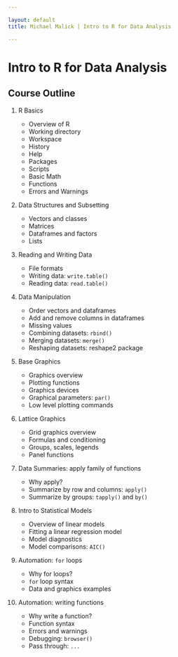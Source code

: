 ```yaml
---

layout: default
title: Michael Malick | Intro to R for Data Analysis

---
```

 

# Intro to R for Data Analysis



<a id="outline"></a>
## Course Outline

1. R Basics
    - Overview of R
    - Working directory
    - Workspace
    - History
    - Help
    - Packages
    - Scripts
    - Basic Math
    - Functions
    - Errors and Warnings

2. Data Structures and Subsetting
    - Vectors and classes
    - Matrices
    - Dataframes and factors
    - Lists

3. Reading and Writing Data
    - File formats
    - Writing data: `write.table()`
    - Reading data: `read.table()`

4. Data Manipulation
    - Order vectors and dataframes
    - Add and remove columns in dataframes 
    - Missing values
    - Combining datasets: `rbind()`
    - Merging datasets: `merge()`
    - Reshaping datasets: reshape2 package

5. Base Graphics
    - Graphics overview
    - Plotting functions
    - Graphics devices
    - Graphical parameters: `par()` 
    - Low level plotting commands

6. Lattice Graphics
    - Grid graphics overview
    - Formulas and conditioning 
    - Groups, scales, legends
    - Panel functions

7. Data Summaries: apply family of functions
    - Why apply?
    - Summarize by row and columns: `apply()` 
    - Summarize by groups: `tapply()` and `by()`

8. Intro to Statistical Models
    - Overview of linear models
    - Fitting a linear regression model 
    - Model diagnostics
    - Model comparisons: `AIC()`

9. Automation: `for` loops
    - Why for loops?
    - `for` loop syntax
    - Data and graphics examples

10. Automation: writing functions
    - Why write a function? 
    - Function syntax
    - Errors and warnings
    - Debugging: `browser()` 
    - Pass through: `...`

